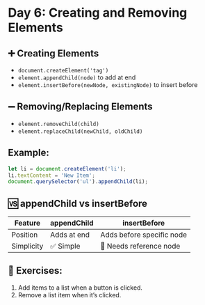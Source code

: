 
# Day 6: Creating and Removing Elements

## ➕ Creating Elements
- `document.createElement('tag')`
- `element.appendChild(node)` to add at end
- `element.insertBefore(newNode, existingNode)` to insert before

## ➖ Removing/Replacing Elements
- `element.removeChild(child)`
- `element.replaceChild(newChild, oldChild)`

## Example:
```javascript
let li = document.createElement('li');
li.textContent = 'New Item';
document.querySelector('ul').appendChild(li);
```

## 🆚 appendChild vs insertBefore
| Feature           | appendChild       | insertBefore               |
|-------------------|-------------------|----------------------------|
| Position          | Adds at end       | Adds before specific node  |
| Simplicity        | ✅ Simple          | 🔄 Needs reference node     |

## 📝 Exercises:
1. Add items to a list when a button is clicked.
2. Remove a list item when it’s clicked.
